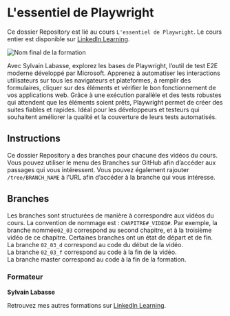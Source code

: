 # L'essentiel de Playwright

Ce dossier Repository est lié au cours `L'essentiel de Playwright`. Le cours entier est disponible sur [LinkedIn Learning][lil-course-url].

![Nom final de la formation][lil-thumbnail-url] 

Avec Sylvain Labasse, explorez les bases de Playwright, l’outil de test E2E moderne développé par Microsoft. Apprenez à automatiser les interactions utilisateurs sur tous les navigateurs et plateformes, à remplir des formulaires, cliquer sur des éléments et vérifier le bon fonctionnement de vos applications web. Grâce à une exécution parallèle et des tests robustes qui attendent que les éléments soient prêts, Playwright permet de créer des suites fiables et rapides. Idéal pour les développeurs et testeurs qui souhaitent améliorer la qualité et la couverture de leurs tests automatisés.

## Instructions

Ce dossier Repository a des branches pour chacune des vidéos du cours. Vous pouvez utiliser le menu des Branches sur GitHub afin d’accéder aux passages qui vous intéressent. Vous pouvez également rajouter `/tree/BRANCH_NAME` à l’URL afin d’accéder à la branche qui vous intéresse. 

## Branches

Les branches sont structurées de manière à correspondre aux vidéos du cours. La convention de nommage est : `CHAPITRE#_VIDEO#`. Par exemple, la branche nommée`02_03` correspond au second chapitre, et à la troisième vidéo de ce chapitre. Certaines branches ont un état de départ et de fin.  
La branche `02_03_d` correspond au code du début de la vidéo.  
La branche `02_03_f` correspond au code à la fin de la vidéo.  
La branche master correspond au code à la fin de la formation. 

### Formateur

**Sylvain Labasse** 

 Retrouvez mes autres formations sur [LinkedIn Learning][lil-URL-trainer].

[0]: # (Replace these placeholder URLs with actual course URLs)
[lil-course-url]: https://www.linkedin.com/learning/l-essentiel-de-playwright
[lil-thumbnail-url]: https://media.licdn.com/dms/image/v2/D560DAQEFlZs9Oa09Cg/learning-public-crop_675_1200/B56ZiH9LBsHMAY-/0/1754627617719?e=2147483647&v=beta&t=nwUh6YI9u1aIrsGdPwv2bEmMZsglHar7sJ7xqHVzb1s
[lil-URL-trainer]: https://www.linkedin.com/learning/instructors/sylvain-labasse

[1]: # (End of FR-Instruction ###############################################################################################)

